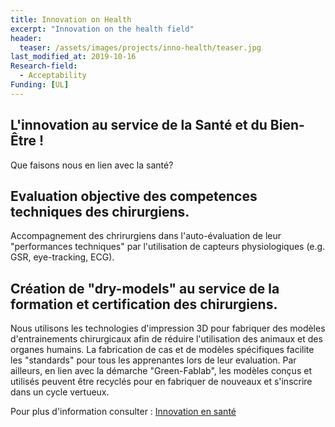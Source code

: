 ```yaml
---
title: Innovation on Health
excerpt: "Innovation on the health field"
header:
  teaser: /assets/images/projects/inno-health/teaser.jpg
last_modified_at: 2019-10-16
Research-field:
  - Acceptability
Funding: [UL]  
---
```


## L'innovation au service de la Santé et du Bien-Être !

Que faisons nous en lien avec la santé?

## Evaluation objective des competences techniques des chirurgiens.
Accompagnement des chrirurgiens dans l'auto-évaluation de leur "performances techniques" par l'utilisation de capteurs physiologiques (e.g. GSR, eye-tracking, ECG).

## Création de "dry-models" au service de la formation et certification des chirurgiens.
Nous utilisons les technologies d'impression 3D pour fabriquer des modèles d'entrainements chirurgicaux afin de réduire l'utilisation des animaux et des organes humains. La fabrication de cas et de modèles spécifiques facilite les "standards" pour tous les apprenantes lors de leur evaluation. Par ailleurs, en lien avec la démarche "Green-Fablab", les modèles conçus et utilisés peuvent être recyclés pour en fabriquer de nouveaux et s'inscrire dans un cycle vertueux.

Pour plus d'information consulter : [Innovation en santé](http://www.lf2l.fr/Sections/Projets/Health-innovation/)

